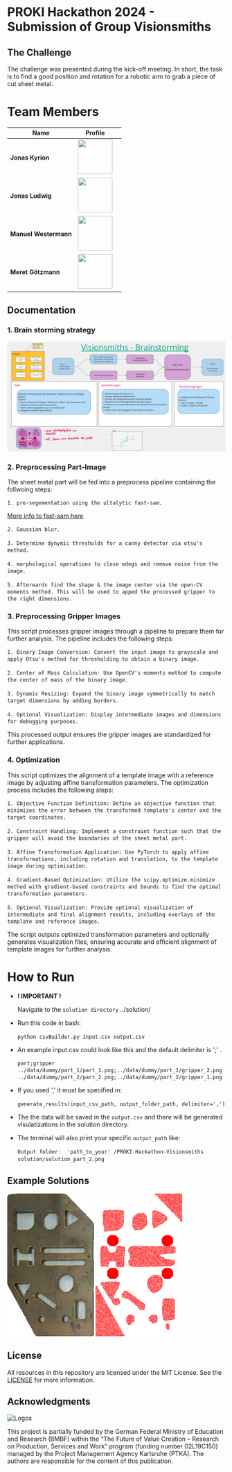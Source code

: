 # PROKI Hackathon 2024 - Submission of Group Visionsmiths

## The Challenge
The challenge was presented during the kick-off meeting. In short, the task is to find a good position and rotation for a robotic arm to grab a piece of cut sheet metal.



# Team Members

| Name               | Profile                                    |                                                                                     |
|--------------------|--------------------------------------------|-------------------------------------------------------------------------------------|
| **Jonas Kyrion**    | <img src="https://avatars.githubusercontent.com/u/169038609?v=4" width="80" height="80" /> |    
| **Jonas Ludwig**    | <img src="https://avatars.githubusercontent.com/u/31520121?v=4" width="80" height="80" /> |
| **Manuel Westermann**| <img src="https://avatars.githubusercontent.com/u/103488120?v=4" width="80" height="80" /> |
| **Meret Götzmann**  | <img src="https://avatars.githubusercontent.com/u/meretgoetzmann?s=100" width="80" height="80" /> |




## Documentation

### 1. Brain storming strategy
<img src="doc/Strategy.png" alt="An example solution"/>


### 2. Preprocessing Part-Image

The sheet metal part will be fed into a preprocess pipeline containing the follwoing steps:

    1. pre-segementation using the ultalytic fast-sam.

[More info to fast-sam here](https://github.com/ultralytics/ultralytics/blob/main/docs/en/models/fast-sam.md)

    2. Gaussian blur. 

    3. Determine dynymic thresholds for a canny detector via otsu's method.

    4. morphological operations to close edegs and remove noise from the image.

    5. Afterwards find the shape & the image center via the open-CV moments method. This will be used to apped the processed gripper to the right dimensions.


### 3. Preprocessing Gripper Images
This script processes gripper images through a pipeline to prepare them for further analysis. The pipeline includes the following steps:

    1. Binary Image Conversion: Convert the input image to grayscale and apply Otsu's method for thresholding to obtain a binary image.

    2. Center of Mass Calculation: Use OpenCV's moments method to compute the center of mass of the binary image.

    3. Dynamic Resizing: Expand the binary image symmetrically to match target dimensions by adding borders.

    4. Optional Visualization: Display intermediate images and dimensions for debugging purposes.

This processed output ensures the gripper images are standardized for further applications.


### 4. Optimization 

This script optimizes the alignment of a template image with a reference image by adjusting affine transformation parameters. The optimization process includes the following steps:

    1. Objective Function Definition: Define an objective function that minimizes the error between the transformed template's center and the target coordinates.

    2. Constraint Handling: Implement a constraint function such that the gripper will avoid the boundaries of the sheet metal part. 

    3. Affine Transformation Application: Use PyTorch to apply affine transformations, including rotation and translation, to the template image during optimization.

    4. Gradient-Based Optimization: Utilize the scipy.optimize.minimize method with gradient-based constraints and bounds to find the optimal transformation parameters.

    5. Optional Visualization: Provide optional visualization of intermediate and final alignment results, including overlays of the template and reference images.

The script outputs optimized transformation parameters and optionally generates visualization files, ensuring accurate and efficient alignment of template images for further analysis.



# How to Run
- **! IMPORTANT !**   

    Navigate to the `solution directory` ../solution/

- Run this code in bash:

    `python csvBuilder.py input.csv output.csv`

- An example input.csv could look like this and the default delimiter is ';' . 
    
    
    ```csv
    part;gripper
    ../data/dummy/part_1/part_1.png;../data/dummy/part_1/gripper_2.png
    ../data/dummy/part_2/part_2.png;../data/dummy/part_2/gripper_1.png

- If you used ',' it must be specified in:

    `generate_results(input_csv_path, output_folder_path, delimiter=',')`

- The the data will be saved in the `output.csv` and there will be generated visulatizations in the solution directory.

- The terminal will also print your specific `output_path` like: 

    `Output folder:  'path_to_your' /PROKI-Hackathon-Visionsmiths solution/solution_part_2.png`




## Example Solutions 

<img src="doc/part_1.png" width="200px" /> 


<img src="doc/solution_part_1.png" width="200px" /> 

## License

All resources in this repository are licensed under the MIT License. See the [LICENSE](LICENSE) for more information.


## Acknowledgments

<img src="doc/logos-all.png" alt="Logos" width="600px" />

This project is partially funded by the German Federal Ministry of Education and Research (BMBF) within the “The Future of Value Creation – Research on Production, Services and Work” program (funding number 02L19C150) managed by the Project Management Agency Karlsruhe (PTKA).
The authors are responsible for the content of this publication.
